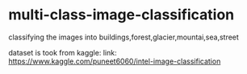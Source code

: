 # multi-class-image-classification


classifying the images into buildings,forest,glacier,mountai,sea,street 


dataset is took from kaggle:
link: https://www.kaggle.com/puneet6060/intel-image-classification
